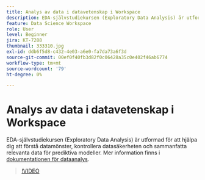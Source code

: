 ```yaml
---
title: Analys av data i datavetenskap i Workspace
description: EDA-självstudiekursen (Exploratory Data Analysis) är utformad för att hjälpa dig att upptäcka mönster i data, kontrollera datasäktheten och sammanfatta relevanta data för prediktiva modeller.
feature: Data Science Workspace
role: User
level: Beginner
jira: KT-7288
thumbnail: 333310.jpg
exl-id: ddb6f5d8-c432-4e03-a6e0-fa7da73a6f3d
source-git-commit: 00ef0f40fb3d82f0c06428a35c0e402f46ab6774
workflow-type: tm+mt
source-wordcount: '79'
ht-degree: 0%

---
```


# Analys av data i datavetenskap i Workspace

EDA-självstudiekursen (Exploratory Data Analysis) är utformad för att hjälpa dig att förstå datamönster, kontrollera datasäkerheten och sammanfatta relevanta data för prediktiva modeller. Mer information finns i [dokumentationen för dataanalys](https://experienceleague.adobe.com/docs/experience-platform/data-science-workspace/jupyterlab/eda-notebook.html?lang=en).

>[!VIDEO](https://video.tv.adobe.com/v/333310)

